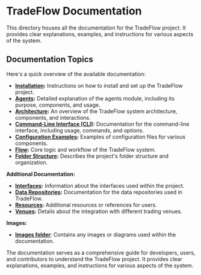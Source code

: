 # TradeFlow Documentation

This directory houses all the documentation for the TradeFlow project. It provides clear explanations, examples, and instructions for various aspects of the system.

## Documentation Topics

Here's a quick overview of the available documentation:

- **[Installation](install.md):** Instructions on how to install and set up the TradeFlow project.
- **[Agents](agents.md):** Detailed explanation of the agents module, including its purpose, components, and usage.
- **[Architecture](architecture.md):** An overview of the TradeFlow system architecture, components, and interactions.
- **[Command-Line Interface (CLI)](cli.md):** Documentation for the command-line interface, including usage, commands, and options.
- **[Configuration Examples](config_examples.md):** Examples of configuration files for various components.
- **[Flow](flow.md):** Core logic and workflow of the TradeFlow system.
- **[Folder Structure](folder_structure.md):** Describes the project's folder structure and organization.

**Additional Documentation:**

- **[Interfaces](interfaces.md):** Information about the interfaces used within the project.
- **[Data Repositories](repositories.md):** Documentation for the data repositories used in TradeFlow.
- **[Resources](resources.md):** Additional resources or references for users.
- **[Venues](venues.md):** Details about the integration with different trading venues.

**Images:**

- **[Images folder](./images/)**: Contains any images or diagrams used within the documentation.

The documentation serves as a comprehensive guide for developers, users, and contributors to understand the TradeFlow project. It provides clear explanations, examples, and instructions for various aspects of the system.
